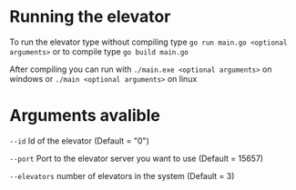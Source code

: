 Running the elevator
==========================================
To run the elevator type without compiling type `go run main.go <optional arguments>` or to compile type `go build main.go` 

After compiling you can run with `./main.exe <optional arguments>` on windows or `./main <optional arguments>` on linux 


Arguments avalible
==========================================
`--id` Id of the elevator (Default = "0")

`--port` Port to the elevator server you want to use (Default = 15657)

`--elevators` number of elevators in the system (Default = 3)
